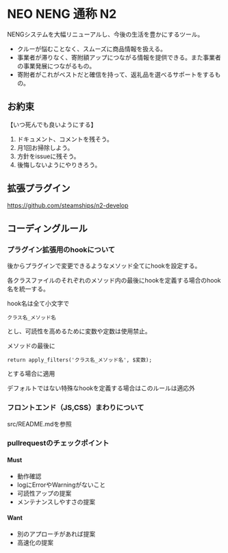# NEO NENG 通称 N2
NENGシステムを大幅リニューアルし、今後の生活を豊かにするツール。

- クルーが悩むことなく、スムーズに商品情報を扱える。
- 事業者が滞りなく、寄附額アップにつながる情報を提供できる。また事業者の事業発展につながるもの。
- 寄附者がこれがベストだと確信を持って、返礼品を選べるサポートをするもの。

## お約束
【いつ死んでも良いようにする】
1. ドキュメント、コメントを残そう。
2. 月1回お掃除しよう。
3. 方針をissueに残そう。
4. 後悔しないようにやりきろう。


## 拡張プラグイン
https://github.com/steamships/n2-develop


## コーディングルール

### プラグイン拡張用のhookについて
後からプラグインで変更できるようなメソッド全てにhookを設定する。

各クラスファイルのそれぞれのメソッド内の最後にhookを定義する場合のhook名を統一する。

hook名は全て小文字で
```
クラス名_メソッド名
```
とし、可読性を高めるために変数や定数は使用禁止。

メソッドの最後に
```
return apply_filters('クラス名_メソッド名', $変数);
```
とする場合に適用

デフォルトではない特殊なhookを定義する場合はこのルールは適応外

### フロントエンド（JS,CSS）まわりについて
src/README.mdを参照

### pullrequestのチェックポイント
#### Must
- 動作確認
- logにErrorやWarningがないこと
- 可読性アップの提案
- メンテナンスしやすさの提案

#### Want
- 別のアプローチがあれば提案
- 高速化の提案
